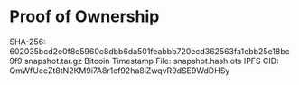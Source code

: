 # Proof of Ownership
SHA-256: 602035bcd2e0f8e5960c8dbb6da501feabbb720ecd362563fa1ebb25e18bc9f9  snapshot.tar.gz
Bitcoin Timestamp File: snapshot.hash.ots
IPFS CID: QmWfUeeZt8tN2KM9i7A8r1cf92ha8iZwqvR9dSE9WdDHSy

